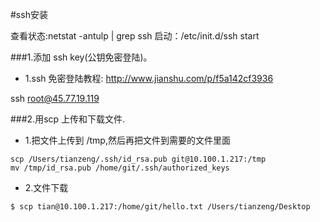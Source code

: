 #ssh安装



查看状态:netstat -antulp | grep ssh
启动：/etc/init.d/ssh start 


###1.添加 ssh key(公钥免密登陆)。
* 1.ssh 免密登陆教程: http://www.jianshu.com/p/f5a142cf3936

ssh root@45.77.19.119

 

###2.用scp 上传和下载文件.
* 1.把文件上传到 /tmp,然后再把文件到需要的文件里面
```
scp /Users/tianzeng/.ssh/id_rsa.pub git@10.100.1.217:/tmp
mv /tmp/id_rsa.pub /home/git/.ssh/authorized_keys
```

* 2.文件下载
```
$ scp tian@10.100.1.217:/home/git/hello.txt /Users/tianzeng/Desktop
```
